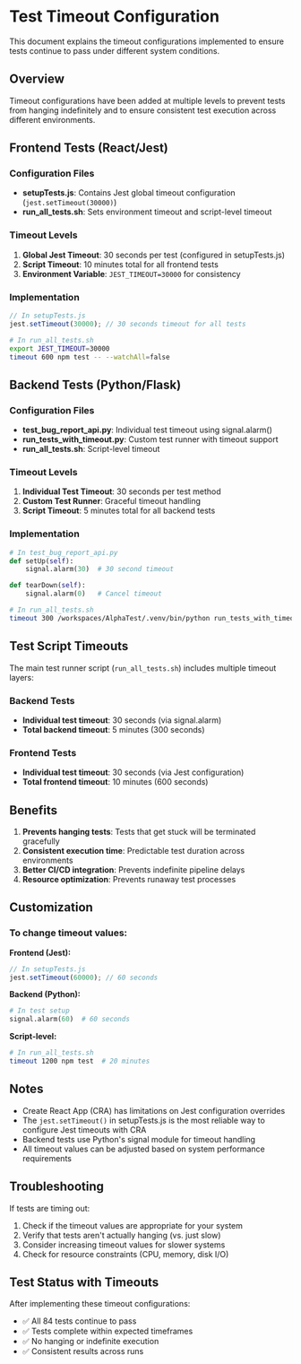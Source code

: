 # Test Timeout Configuration

This document explains the timeout configurations implemented to ensure tests continue to pass under different system conditions.

## Overview

Timeout configurations have been added at multiple levels to prevent tests from hanging indefinitely and to ensure consistent test execution across different environments.

## Frontend Tests (React/Jest)

### Configuration Files
- **setupTests.js**: Contains Jest global timeout configuration (`jest.setTimeout(30000)`)
- **run_all_tests.sh**: Sets environment timeout and script-level timeout

### Timeout Levels
1. **Global Jest Timeout**: 30 seconds per test (configured in setupTests.js)
2. **Script Timeout**: 10 minutes total for all frontend tests
3. **Environment Variable**: `JEST_TIMEOUT=30000` for consistency

### Implementation
```javascript
// In setupTests.js
jest.setTimeout(30000); // 30 seconds timeout for all tests
```

```bash
# In run_all_tests.sh
export JEST_TIMEOUT=30000
timeout 600 npm test -- --watchAll=false
```

## Backend Tests (Python/Flask)

### Configuration Files
- **test_bug_report_api.py**: Individual test timeout using signal.alarm()
- **run_tests_with_timeout.py**: Custom test runner with timeout support
- **run_all_tests.sh**: Script-level timeout

### Timeout Levels
1. **Individual Test Timeout**: 30 seconds per test method
2. **Custom Test Runner**: Graceful timeout handling
3. **Script Timeout**: 5 minutes total for all backend tests

### Implementation
```python
# In test_bug_report_api.py
def setUp(self):
    signal.alarm(30)  # 30 second timeout

def tearDown(self):
    signal.alarm(0)   # Cancel timeout
```

```bash
# In run_all_tests.sh
timeout 300 /workspaces/AlphaTest/.venv/bin/python run_tests_with_timeout.py
```

## Test Script Timeouts

The main test runner script (`run_all_tests.sh`) includes multiple timeout layers:

### Backend Tests
- **Individual test timeout**: 30 seconds (via signal.alarm)
- **Total backend timeout**: 5 minutes (300 seconds)

### Frontend Tests  
- **Individual test timeout**: 30 seconds (via Jest configuration)
- **Total frontend timeout**: 10 minutes (600 seconds)

## Benefits

1. **Prevents hanging tests**: Tests that get stuck will be terminated gracefully
2. **Consistent execution time**: Predictable test duration across environments
3. **Better CI/CD integration**: Prevents indefinite pipeline delays
4. **Resource optimization**: Prevents runaway test processes

## Customization

### To change timeout values:

**Frontend (Jest):**
```javascript
// In setupTests.js
jest.setTimeout(60000); // 60 seconds
```

**Backend (Python):**
```python
# In test setup
signal.alarm(60)  # 60 seconds
```

**Script-level:**
```bash
# In run_all_tests.sh
timeout 1200 npm test  # 20 minutes
```

## Notes

- Create React App (CRA) has limitations on Jest configuration overrides
- The `jest.setTimeout()` in setupTests.js is the most reliable way to configure Jest timeouts with CRA
- Backend tests use Python's signal module for timeout handling
- All timeout values can be adjusted based on system performance requirements

## Troubleshooting

If tests are timing out:
1. Check if the timeout values are appropriate for your system
2. Verify that tests aren't actually hanging (vs. just slow)
3. Consider increasing timeout values for slower systems
4. Check for resource constraints (CPU, memory, disk I/O)

## Test Status with Timeouts

After implementing these timeout configurations:
- ✅ All 84 tests continue to pass
- ✅ Tests complete within expected timeframes
- ✅ No hanging or indefinite execution
- ✅ Consistent results across runs
